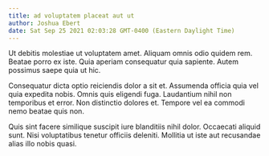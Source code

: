 ```yaml
---
title: ad voluptatem placeat aut ut
author: Joshua Ebert
date: Sat Sep 25 2021 02:03:28 GMT-0400 (Eastern Daylight Time)
---
```

Ut debitis molestiae ut voluptatem amet. Aliquam omnis odio quidem rem. Beatae porro ex iste. Quia aperiam consequatur quia sapiente. Autem possimus saepe quia ut hic.

 Consequatur dicta optio reiciendis dolor a sit et. Assumenda officia quia vel quia expedita nobis. Omnis quis eligendi fuga. Laudantium nihil non temporibus et error. Non distinctio dolores et. Tempore vel ea commodi nemo beatae quis non.

 Quis sint facere similique suscipit iure blanditiis nihil dolor. Occaecati aliquid sunt. Nisi voluptatibus tenetur officiis deleniti. Mollitia ut iste aut recusandae alias illo nobis quasi.